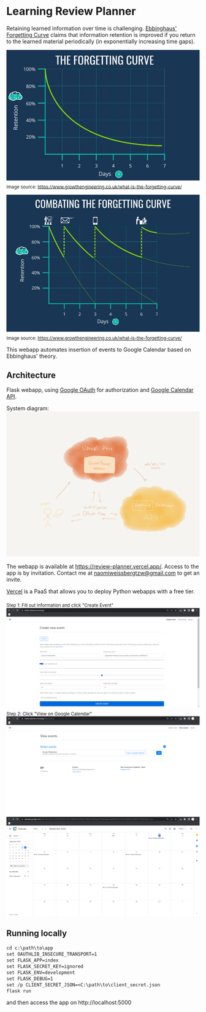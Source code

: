 # Learning Review Planner

Retaining learned information over time is challenging.
[Ebbinghaus' Forgetting Curve](https://www.growthengineering.co.uk/what-is-the-forgetting-curve/)
claims that information retention is improved if you return to the 
learned material periodically (in exponentially increasing time gaps).

![Forgetting Curve diagram 1](the-forgetting-curve1.jpg)
<sub>Image source: https://www.growthengineering.co.uk/what-is-the-forgetting-curve/</sub>

![Forgetting Curve diagram 2](combating-the-forgetting-curve-ge1.jpg)
<sub>Image source: https://www.growthengineering.co.uk/what-is-the-forgetting-curve/</sub>

This webapp automates insertion of events to Google Calendar 
based on Ebbinghaus' theory.

## Architecture

Flask webapp, using [Google OAuth](https://developers.google.com/identity/protocols/oauth2) 
for authorization and [Google Calendar API](https://developers.google.com/calendar/api).

System diagram:
![system diagram](WYFP1333.PNG)

The webapp is available at https://review-planner.vercel.app/. 
Access to the app is by invitation. Contact me at naomiweissbergtzw@gmail.com to get an invite.

[Vercel](https://vercel.com/) is a PaaS that allows you to deploy Python 
webapps with a free tier.

<sub>Step 1: Fill out information and click "Create Event"</sub>
![screenshot 2](rp2.png)
<sub>Step 2: Click "View on Google Calendar"</sub>
![screenshot 3](rp3.png)
![screenshot 4](rp4.png)

## Running locally
```shell
cd c:\path\to\app
set OAUTHLIB_INSECURE_TRANSPORT=1
set FLASK_APP=index
set FLASK_SECRET_KEY=ignored
set FLASK_ENV=development
set FLASK_DEBUG=1
set /p CLIENT_SECRET_JSON=<C:\path\to\client_secret.json
flask run
```

and then access the app on http://localhost:5000